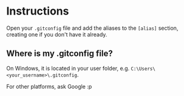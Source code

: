 # Instructions

Open your `.gitconfig` file and add the aliases to the `[alias]` section, creating one if you don't have it already.

## Where is my .gitconfig file?

On Windows, it is located in your user folder, e.g. `C:\Users\<your_username>\.gitconfig`.

For other platforms, ask Google :p
